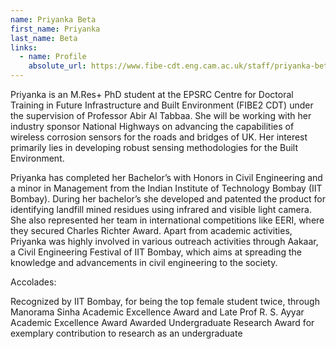 ```yaml
---
name: Priyanka Beta
first_name: Priyanka
last_name: Beta
links:
  - name: Profile
    absolute_url: https://www.fibe-cdt.eng.cam.ac.uk/staff/priyanka-beta
---
```


Priyanka is an M.Res+ PhD student at the EPSRC Centre for Doctoral Training in Future Infrastructure and Built Environment (FIBE2 CDT) under the supervision of Professor Abir Al Tabbaa. She will be working with her industry sponsor National Highways on advancing the capabilities of wireless corrosion sensors for the roads and bridges of UK. Her interest primarily lies in developing robust sensing methodologies for the Built Environment.

Priyanka has completed her Bachelor’s with Honors in Civil Engineering and a minor in Management from the Indian Institute of Technology Bombay (IIT Bombay). During her bachelor’s she developed and patented the product for identifying landfill mined residues using infrared and visible light camera. She also represented her team in international competitions like EERI, where they secured Charles Richter Award. Apart from academic activities, Priyanka was highly involved in various outreach activities through Aakaar, a Civil Engineering Festival of IIT Bombay, which aims at spreading the knowledge and advancements in civil engineering to the society.

Accolades:

Recognized by IIT Bombay, for being the top female student twice, through Manorama Sinha Academic Excellence Award and Late Prof R. S. Ayyar Academic Excellence Award
Awarded Undergraduate Research Award for exemplary contribution to research as an undergraduate

